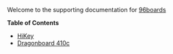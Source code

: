 Welcome to the supporting documentation for [96boards](https://www.96boards.org/)

**Table of Contents**

- [HiKey](https://github.com/96boards/documentation/wiki/HiKey)
- [Dragonboard 410c](https://github.com/96boards/documentation/wiki/Dragonboard-410c)
